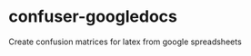 confuser-googledocs
===================

Create confusion matrices for latex from google spreadsheets
